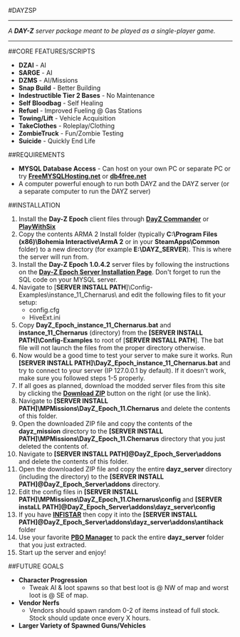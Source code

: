 #DAYZSP

----------

_A **DAY-Z** server package meant to be played as a single-player game._

----------
##CORE FEATURES/SCRIPTS
- **DZAI** - AI
- **SARGE** - AI
- **DZMS** - AI/Missions
- **Snap Build** - Better Building
- **Indestructible Tier 2 Bases** - No Maintenance
- **Self Bloodbag** - Self Healing
- **Refuel** - Improved Fueling @ Gas Stations
- **Towing/Lift** - Vehicle Acquisition
- **TakeClothes** - Roleplay/Clothing
- **ZombieTruck** - Fun/Zombie Testing
- **Suicide** - Quickly End Life

##REQUIREMENTS
- **MYSQL Database Access** - Can host on your own PC or separate PC or try **[FreeMYSQLHosting.net](http://www.freemysqlhosting.net/)** or **[db4free.net](http://www.db4free.net/)**
- A computer powerful enough to run both DAYZ and the DAYZ server (or a separate computer to run the DAYZ server)

##INSTALLATION
1. Install the **Day-Z Epoch** client files through **[DayZ Commander](http://dayzcommander.com/)** or **[PlayWithSix](http://play.withsix.com)**
2. Copy the contents ARMA 2 Install folder (typically **C:\Program Files (x86)\Bohemia Interactive\ArmA 2** or in your **SteamApps\Common** folder)  to a new directory (for example **E:\DAYZ_SERVER**). This is where the server will run from.
3. Install the **Day-Z Epoch 1.0.4.2** server files by following the instructions on the **[Day-Z Epoch Server Installation Page](http://epochmod.com/wiki/index.php/Server_Installation_Instructions)**. Don't forget to run the SQL code on your MYSQL server.
4. Navigate to [**SERVER INSTALL PATH**]\Config-Examples\instance\_11\_Chernarus\ and edit the following files to fit your setup:
	* config.cfg
	* HiveExt.ini
5. Copy **DayZ\_Epoch\_instance\_11\_Chernarus.bat** and **instance\_11\_Chernarus** (directory) from the **[SERVER INSTALL PATH]\Config-Examples** to root of [**SERVER INSTALL PATH**]. The bat file will not launch the files from the proper directory otherwise.
6. Now would be a good time to test your server to make sure it works. Run **[SERVER INSTALL PATH]\DayZ\_Epoch\_instance\_11\_Chernarus.bat** and try to connect to your server (IP 127.0.0.1 by default). If it doesn't work, make sure you followed steps 1-5 properly.
7. If all goes as planned, download the modded server files from this site by clicking the **[Download ZIP](https://github.com/mudzereli/DayzEpochChernarus/archive/DAYZSP.zip)** button on the right (or use the link).
8. Navigate to **[SERVER INSTALL PATH]\MPMissions\DayZ\_Epoch\_11.Chernarus** and delete the contents of this folder.
9. Open the downloaded ZIP file and copy the contents of  the **dayz_mission** directory to the **[SERVER INSTALL PATH]\MPMissions\DayZ\_Epoch\_11.Chernarus** directory that you just deleted the contents of.
10. Navigate to **[SERVER INSTALL PATH]\@DayZ\_Epoch\_Server\addons** and delete the contents of this folder.
11. Open the downloaded ZIP file and copy the entire **dayz_server** directory (including the directory) to the **[SERVER INSTALL PATH]\@DayZ\_Epoch\_Server\addons** directory.
12. Edit the config files in **[SERVER INSTALL PATH]\MPMissions\DayZ_Epoch_11.Chernarus\config** and **[SERVER instaLL PATH]\@DayZ\_Epoch\_Server\addons\dayz_server\config**
13. If you have **[INFISTAR](http://dayzantihack.com/)** then copy it into the **[SERVER INSTALL PATH]\@DayZ\_Epoch\_Server\addons\dayz\_server\addons\antihack** folder
14. Use your favorite **[PBO Manager](http://www.armaholic.com/page.php?id=16369)** to pack the entire **dayz_server** folder that you just extracted.
15. Start up the server and enjoy!

##FUTURE GOALS
- **Character Progression**
	* Tweak AI & loot spawns so that best loot is @ NW of map and worst loot is @ SE of map.
- **Vendor Nerfs**
	* Vendors should spawn random 0-2 of items instead of full stock. Stock should update once every X hours.
- **Larger Variety of Spawned Guns/Vehicles**

